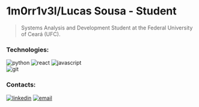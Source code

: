 # 1m0rr1v3l/Lucas Sousa - Student

> Systems Analysis and Development Student at the Federal University of Ceará (UFC).

### Technologies:

<!-- ![html](https://img.shields.io/badge/-HTML-ff5722?logo=html5&logoColor=fff&style=for-the-badge) -->
<!-- ![css](https://img.shields.io/badge/-CSS-2196f3?logo=css3&logoColor=fff&style=for-the-badge) -->
<!-- ![django](https://img.shields.io/badge/-django-0c4b33?logo=django&logoColor=fff&style=for-the-badge) -->
<!-- ![c](https://img.shields.io/badge/-212529?logo=c&logoColor=fff&style=for-the-badge) -->

![python](https://img.shields.io/badge/-Python-212529?logo=python&logoColor=336d9d&style=for-the-badge)
![react](https://img.shields.io/badge/-React-212529?logo=react&logoColor=61dafb&style=for-the-badge)
![javascript](https://img.shields.io/badge/-TypeScript-212529?logo=typescript&logoColor=05032&style=for-the-badge)
</br>
![git](https://img.shields.io/badge/-Git-212529?logo=git&logoColor=f05032&style=for-the-badge)

### Contacts:

[![linkedin](https://img.shields.io/badge/-LinkedIn-0077b5?logo=linkedin&logoColor=fff&style=for-the-badge)](https://www.linkedin.com/in/1m0rr1v3l/)
[![email](https://img.shields.io/badge/-Email-212529?logo=gmail&logoColor=fff&style=for-the-badge)](mailto:lucassousa28@alu.ufc.br)

